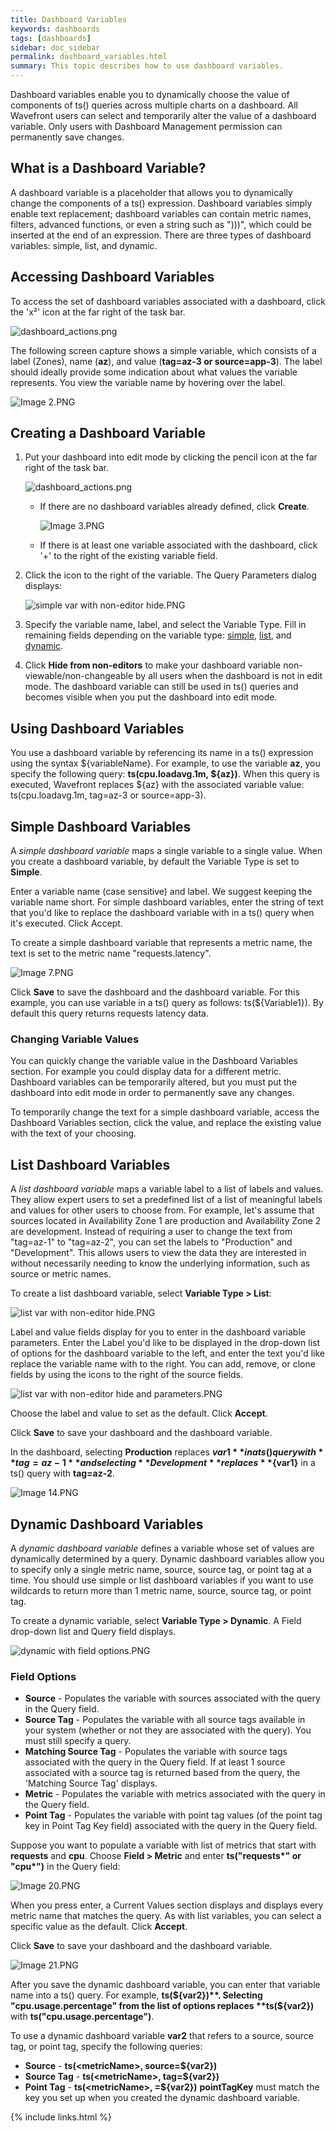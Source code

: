 ```yaml
---
title: Dashboard Variables
keywords: dashboards
tags: [dashboards]
sidebar: doc_sidebar
permalink: dashboard_variables.html
summary: This topic describes how to use dashboard variables.
---
```

Dashboard variables enable you to dynamically choose the value of components of ts() queries across multiple charts on a dashboard. All Wavefront users can select and temporarily alter the value of a dashboard variable. Only users with Dashboard Management permission can permanently save changes.

## What is a Dashboard Variable?

A dashboard variable is a placeholder that allows you to dynamically change the components of a ts() expression. Dashboard variables simply enable text replacement; dashboard variables can contain metric names, filters, advanced functions, or even a string such as ")))", which could be inserted at the end of an expression. There are three types of dashboard variables: simple, list, and dynamic.

## Accessing Dashboard Variables

To access the set of dashboard variables associated with a dashboard, click the 'x²' icon at the far right of the task bar.

![dashboard_actions.png](images/dashboard_actions.png)

The following screen capture shows a simple variable, which consists of a label (Zones), name (**az**), and value (**tag=az-3 or source=app-3**). The label should ideally provide some indication about what values the variable represents. You view the variable name by hovering over the label.

![Image 2.PNG](images/Image+2.PNG)

## Creating a Dashboard Variable

1.  Put your dashboard into edit mode by clicking the pencil icon at the far right of the task bar.

    ![dashboard\_actions.png](images/dashboard_actions.png)

    -   If there are no dashboard variables already defined, click **Create**.

        ![Image 3.PNG](images/Image+3.PNG)

    -   If there is at least one variable associated with the dashboard, click '+' to the right of the existing variable field.

2.  Click the <span class="fa-edit fa"/> icon to the right of the variable. The Query Parameters dialog displays:

    ![simple var with non-editor hide.PNG](images/simple+var+with+non-editor+hide.PNG)

3.  Specify the variable name, label, and select the Variable Type. Fill in remaining fields depending on the variable type: [simple](#simple), [list](#list), and [dynamic](#dynamic).
4.  Click **Hide from non-editors** to make your dashboard variable non-viewable/non-changeable by all users when the dashboard is not in edit mode. The dashboard variable can still be used in ts() queries and becomes visible when you put the dashboard into edit mode.

## Using Dashboard Variables

You use a dashboard variable by referencing its name in a ts() expression using the syntax ${variableName}. For example, to use the variable **az**, you specify the following query: **ts(cpu.loadavg.1m, ${az})**. When this query is executed, Wavefront replaces ${az} with the associated variable value: ts(cpu.loadavg.1m, tag=az-3 or source=app-3).

<span id="simple"></span>

## Simple Dashboard Variables

A *simple dashboard variable* maps a single variable to a single value. When you create a dashboard variable, by default the Variable Type is set to **Simple**.

Enter a variable name (case sensitive) and label. We suggest keeping the variable name short. For simple dashboard variables, enter the string of text that you'd like to replace the dashboard variable with in a ts() query when it's executed. Click Accept.

To create a simple dashboard variable that represents a metric name, the text is set to the metric name "requests.latency".

![Image 7.PNG](images/Image+7.PNG)

Click **Save** to save the dashboard and the dashboard variable. For this example, you can use variable in a ts() query as follows: ts(${Variable1}). By default this query returns requests latency data.

### Changing Variable Values

You can quickly change the variable value in the Dashboard Variables section. For example you could display data for a different metric. Dashboard variables can be temporarily altered, but you must put the dashboard into edit mode in order to permanently save any changes.

To temporarily change the text for a simple dashboard variable, access the Dashboard Variables section, click the value, and replace the existing value with the text of your choosing.

<span id="list"></span>

## List Dashboard Variables

A *list dashboard variable* maps a variable label to a list of labels and values. They allow expert users to set a predefined list of a list of meaningful labels and values for other users to choose from. For example, let's assume that sources located in Availability Zone 1 are production and Availability Zone 2 are development. Instead of requiring a user to change the text from "tag=az-1" to "tag=az-2", you can set the labels to "Production" and "Development". This allows users to view the data they are interested in without necessarily needing to know the underlying information, such as source or metric names.

To create a list dashboard variable, select **Variable Type &gt; List**:

![list var with non-editor hide.PNG](images/list+var+with+non-editor+hide.PNG)

Label and value fields display for you to enter in the dashboard variable parameters. Enter the Label you'd like to be displayed in the drop-down list of options for the dashboard variable to the left, and enter the text you'd like replace the variable name with to the right. You can add, remove, or clone fields by using the icons to the right of the source fields.

![list var with non-editor hide and parameters.PNG](images/list+var+with+non-editor+hide+and+parameters.PNG)

Choose the label and value to set as the default. Click **Accept**.

Click **Save** to save your dashboard and the dashboard variable.

In the dashboard, selecting **Production** replaces **${var1}** in a ts() query with **tag=az-1** and selecting **Development** replaces **${var1}** in a ts() query with **tag=az-2**.

![Image 14.PNG](images/Image+14.PNG)

<span id="dynamic"></span>

## Dynamic Dashboard Variables

A *dynamic dashboard variable* defines a variable whose set of values are dynamically determined by a query. Dynamic dashboard variables allow you to specify only a single metric name, source, source tag, or point tag at a time. You should use simple or list dashboard variables if you want to use wildcards to return more than 1 metric name, source, source tag, or point tag.

To create a dynamic variable, select **Variable Type &gt; Dynamic**. A Field drop-down list and Query field displays.

![dynamic with field options.PNG](images/dynamic+with+field+options.PNG)

### Field Options

-   **Source** - Populates the variable with sources associated with the query in the Query field.
-   **Source Tag** - Populates the variable with all source tags available in your system (whether or not they are associated with the query). You must still specify a query.
-   **Matching Source Tag** - Populates the variable with source tags associated with the query in the Query field. If at least 1 source associated with a source tag is returned based from the query, the 'Matching Source Tag' displays.
-   **Metric** - Populates the variable with metrics associated with the query in the Query field.
-   **Point Tag** - Populates the variable with point tag values (of the point tag key in Point Tag Key field) associated with the query in the Query field.

Suppose you want to populate a variable with list of metrics that start with **requests** and **cpu**. Choose **Field &gt; Metric** and enter **ts("requests\*" or "cpu\*")** in the Query field:

![Image 20.PNG](images/Image+20.PNG)

When you press enter, a Current Values section displays and displays every metric name that matches the query. As with list variables, you can select a specific value as the default. Click **Accept**.

Click **Save** to save your dashboard and the dashboard variable.

![Image 21.PNG](images/Image+21.PNG)

After you save the dynamic dashboard variable, you can enter that variable name into a ts() query. For example, **ts(${var2})**. Selecting "cpu.usage.percentage" from the list of options replaces **ts(${var2})** with **ts("cpu.usage.percentage")**.

To use a dynamic dashboard variable **var2** that refers to a source, source tag, or point tag, specify the following queries:

-   **Source** - **ts(&lt;metricName&gt;, source=${var2})**
-   **Source Tag** - **ts(&lt;metricName&gt;, tag=${var2})**
-   **Point Tag** - **ts(&lt;metricName&gt;, =${var2})** **pointTagKey** must match the key you set up when you created the dynamic dashboard variable.

{% include links.html %}
